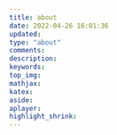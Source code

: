 ```yaml
---
title: about
date: 2022-04-26 16:01:36
updated:
type: "about"
comments:
description:
keywords:
top_img:
mathjax:
katex:
aside:
aplayer:
highlight_shrink:
---
```

